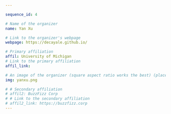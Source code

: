 ```yaml
---

sequence_id: 4

# Name of the organizer
name: Yan Xu

# Link to the organizer's webpage
webpage: https://decayale.github.io/

# Primary affiliation
affil: University of Michigan
# Link to the primary affiliation
affil_link:

# An image of the organizer (square aspect ratio works the best) (place in the `assets/img/organizers` directory)
img: yanxu.png

# # Secondary affiliation
# affil2: BuzzFizz Corp
# # Link to the secondary affiliation
# affil2_link: https://buzzfizz.corp
---
```

